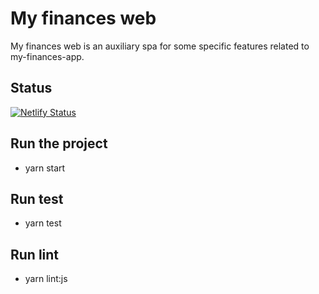 # My finances web

My finances web is an auxiliary spa for some specific features related to my-finances-app.

## Status
[![Netlify Status](https://api.netlify.com/api/v1/badges/cc524249-45d0-474b-85a5-d6ee683ab67e/deploy-status)](https://app.netlify.com/sites/my-finances-web/deploys)

## Run the project

* yarn start

## Run test

* yarn test

## Run lint

* yarn lint:js
